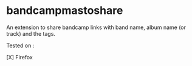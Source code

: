 # bandcampmastoshare
An extension to share bandcamp links with band name, album name (or track)  and the tags.

Tested on : 

[X] Firefox 



